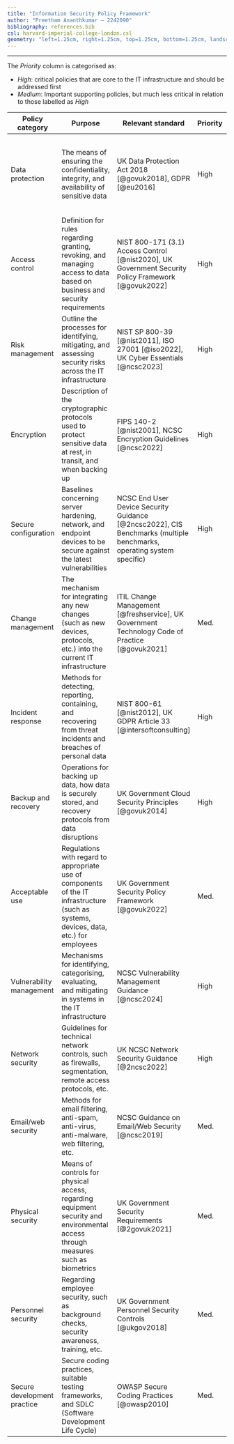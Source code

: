 ```yaml
---
title: "Information Security Policy Framework"
author: "Preetham Ananthkumar – 2242090"
bibliography: references.bib
csl: harvard-imperial-college-london.csl
geometry: "left=1.25cm, right=1.25cm, top=1.25cm, bottom=1.25cm, landscape"
---
```


---

The $Priority$ column is categorised as:

- $High$: critical policies that are core to the IT infrastructure and should be addressed first
- $Medium$: Important supporting policies, but much less critical in relation to those labelled as $High$

| Policy category             | Purpose                                                                                                                                | Relevant standard                                                                                                    | Priority | Applicable components                                                                               |
| --------------------------- | -------------------------------------------------------------------------------------------------------------------------------------- | -------------------------------------------------------------------------------------------------------------------- | -------- | --------------------------------------------------------------------------------------------------- |
| Data protection             | The means of ensuring the confidentiality, integrity, and availability of sensitive data                                               | UK Data Protection Act 2018 [@govuk2018], GDPR [@eu2016]                                                             | High     | - Active Directory <br> - ERP systems <br> - Email/file servers <br> - All endpoints (PCs/Laptops)  |
| Access control              | Definition for rules regarding granting, revoking, and managing access to data based on business and security requirements             | NIST 800-171 (3.1) Access Control [@nist2020], UK Government Security Policy Framework [@govuk2022]                  | High     | - Systems handling sensitive data <br> - Backup infrastructure <br> - Data flows with third-parties |
| Risk management             | Outline the processes for identifying, mitigating, and assessing security risks across the IT infrastructure                           | NIST SP 800-39 [@nist2011], ISO 27001 [@iso2022], UK Cyber Essentials [@ncsc2023]                                    | High     | - All IT systems, applications, data assets <br> - Business processes                               |
| Encryption                  | Description of the cryptographic protocols used to protect sensitive data at rest, in transit, and when backing up                     | FIPS 140-2 [@nist2001], NCSC Encryption Guidelines [@ncsc2022]                                                       | High     | - Servers <br> - Endpoints <br> - Backups <br> - Data transfers                                     |
| Secure configuration        | Baselines concerning server hardening, network, and endpoint devices to be secure against the latest vulnerabilities                   | NCSC End User Device Security Guidance [@2ncsc2022], CIS Benchmarks (multiple benchmarks, operating system specific) | High     | - Windows servers <br> - Linux Web servers <br> - Network devices <br> - Endpoints                  |
| Change management           | The mechanism for integrating any new changes (such as new devices, protocols, etc.) into the current IT infrastructure                | ITIL Change Management [@freshservice], UK Government Technology Code of Practice [@govuk2021]                       | Med.     | - All IT systems and infrastructure changes                                                         |
| Incident response           | Methods for detecting, reporting, containing, and recovering from threat incidents and breaches of personal data                       | NIST 800-61 [@nist2012], UK GDPR Article 33 [@intersoftconsulting]                                                   | High     | - All IT components <br> - Physical security                                                        |
| Backup and recovery         | Operations for backing up data, how data is securely stored, and recovery protocols from data disruptions                              | UK Government Cloud Security Principles [@govuk2014]                                                                 | High     | - Servers <br> - Critical applications <br> - Backup systems                                        |
| Acceptable use              | Regulations with regard to appropriate use of components of the IT infrastructure (such as systems, devices, data, etc.) for employees | UK Government Security Policy Framework [@govuk2022]                                                                 | Med.     | - All endpoints (PCs/Laptops) <br> - Remote access                                                  |
| Vulnerability management    | Mechanisms for identifying, categorising, evaluating, and mitigating in systems in the IT infrastructure                               | NCSC Vulnerability Management Guidance [@ncsc2024]                                                                   | High     | - All IT assets <br> - Web applications                                                             |
| Network security            | Guidelines for technical network controls, such as firewalls, segmentation, remote access protocols, etc.                              | UK NCSC Network Security Guidance [@2ncsc2022]                                                                       | High     | - Firewalls <br> - Network zones <br> - Remote access                                               |
| Email/web security          | Methods for email filtering, anti-spam, anti-virus, anti-malware, web filtering, etc.                                                  | NCSC Guidance on Email/Web Security [@ncsc2019]                                                                      | Med.     | - Email servers <br> - Web servers <br> - Endpoints                                                 |
| Physical security           | Means of controls for physical access, regarding equipment security and environmental access through measures such as biometrics       | UK Government Security Requirements [@2govuk2021]                                                                    | Med.     | - Facilities <br> - Data centers <br> - Equipment                                                   |
| Personnel security          | Regarding employee security, such as background checks, security awareness, training, etc.                                             | UK Government Personnel Security Controls [@ukgov2018]                                                               | Med.     | - HR processes <br> - Employee lifecycle                                                            |
| Secure development practice | Secure coding practices, suitable testing frameworks, and SDLC (Software Development Life Cycle)                                       | OWASP Secure Coding Practices [@owasp2010]                                                                           | Med.     | - R&D engineering environment                                                                       |
